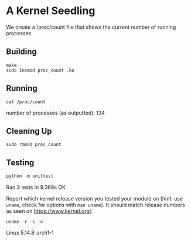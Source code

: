 # A Kernel Seedling
We create a /proc/count file that shows the current number
of running processes. 

## Building
```shell
make
sudo insmod proc_count .ko
```

## Running
```shell
cat /proc/count
```
number of processes (as outputted): 134

## Cleaning Up
```shell
sudo rmmod proc_count
```

## Testing
```python
python -m unittest
```
Ran 3 tests in 9.368s
OK

Report which kernel release version you tested your module on
(hint: use `uname`, check for options with `man uname`).
It should match release numbers as seen on https://www.kernel.org/.

```shell
uname -r -s -v
```
Linux 5.14.8-arch1-1